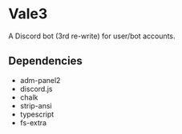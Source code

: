   
# Vale3  
  
A Discord bot (3rd re-write) for user/bot accounts.  
  
## Dependencies  
  
* adm-panel2  
* discord.js  
* chalk  
* strip-ansi  
* typescript  
* fs-extra  
  